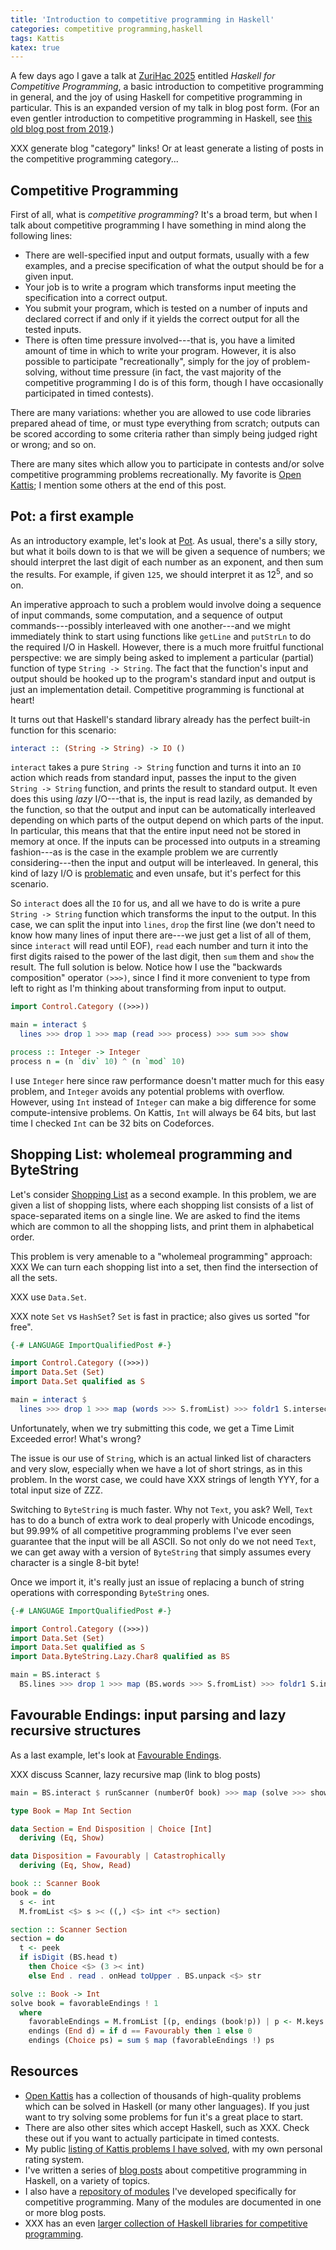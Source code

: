```yaml
---
title: 'Introduction to competitive programming in Haskell'
categories: competitive programming,haskell
tags: Kattis
katex: true
---
```


A few days ago I gave a talk at [ZuriHac
2025](https://zfoh.ch/zurihac2025/) entitled *Haskell for Competitive
Programming*, a basic introduction to competitive programming in
general, and the joy of using Haskell for competitive programming in
particular.  This is an expanded version of my talk in blog post form.
(For an even gentler introduction to competitive programming in
Haskell, see [this old blog post from
2019](https://byorgey.github.io/blog/posts/2019/04/24/competitive-programming-in-haskell-basic-setup.html).)

XXX generate blog "category" links!  Or at least generate a listing of
posts in the competitive programming category...

Competitive Programming
-----------------------

First of all, what is *competitive programming*?  It's a broad term,
but when I talk about competitive programming I have something in mind
along the following lines:

- There are well-specified input and output formats, usually with a
  few examples, and a precise specification of what the output should
  be for a given input.
- Your job is to write a program which transforms input meeting the
  specification into a correct output.
- You submit your program, which is tested on a number of inputs and
  declared correct if and only if it yields the correct output for all
  the tested inputs.
- There is often time pressure involved---that is, you have a limited
  amount of time in which to write your program. However, it is also
  possible to participate "recreationally", simply for the joy of
  problem-solving, without time pressure (in fact, the vast majority
  of the competitive programming I do is of this form, though I have
  occasionally participated in timed contests).

There are many variations: whether you are allowed to use code
libraries prepared ahead of time, or must type everything from
scratch; outputs can be scored according to some criteria rather
than simply being judged right or wrong; and so on.

There are many sites which allow you to participate in contests and/or
solve competitive programming problems recreationally.  My favorite is
[Open Kattis](https://open.kattis.com); I mention some others at the
end of this post.

Pot: a first example
--------------------

As an introductory example, let's look at
[Pot](https://open.kattis.com/problems/pot). As usual, there's a silly
story, but what it boils down to is that we will be given a sequence
of numbers; we should interpret the last digit of each number as an
exponent, and then sum the results.  For example, if given `125`, we
should interpret it as $12^5$, and so on.

An imperative approach to such a problem would involve doing a
sequence of input commands, some computation, and a sequence of output
commands---possibly interleaved with one another---and we might
immediately think to start using functions like `getLine` and
`putStrLn` to do the required I/O in Haskell.  However, there is a
much more fruitful functional perspective: we are simply being asked
to implement a particular (partial) function of type `String ->
String`.  The fact that the function's input and output should be
hooked up to the program's standard input and output is just an
implementation detail.  Competitive programming is functional at
heart!

It turns out that Haskell's standard library already has the perfect
built-in function for this scenario:
```haskell
interact :: (String -> String) -> IO ()
```
`interact` takes a pure `String -> String` function and turns it into
an `IO` action which reads from standard input, passes the input to
the given `String -> String` function, and prints the result to standard output.  It even
does this using *lazy* I/O---that is, the input is
read lazily, as demanded by the function, so that the output and input
can be automatically interleaved depending on which parts of the
output depend on which parts of the input. In particular, this means
that that the entire input need not be stored in memory at once. If
the inputs can be processed into outputs in a streaming fashion---as
is the case in the example problem we are currently
considering---then the input and output will be interleaved.  In
general, this kind of lazy I/O is
[problematic](https://stackoverflow.com/questions/5892653/whats-so-bad-about-lazy-i-o)
and even unsafe, but it's perfect for this scenario.

So `interact` does all the `IO` for us, and all we have to do is write
a pure `String -> String` function which transforms the input to the
output.  In this case, we can split the input into `lines`, `drop` the
first line (we don't need to know how many lines of input there
are---we just get a list of all of them, since `interact` will read
until EOF), `read` each number and turn it into the first digits
raised to the power of the last digit, then `sum` them and `show` the
result.  The full solution is below.  Notice how I use the "backwards
composition" operator `(>>>)`, since I find it more convenient to type
from left to right as I'm thinking about transforming from input to
output.

```haskell
import Control.Category ((>>>))

main = interact $
  lines >>> drop 1 >>> map (read >>> process) >>> sum >>> show

process :: Integer -> Integer
process n = (n `div` 10) ^ (n `mod` 10)
```

I use `Integer` here since raw performance doesn't matter much for
this easy problem, and `Integer` avoids any potential problems with
overflow.  However, using `Int` instead of `Integer` can make a big
difference for some compute-intensive problems.  On Kattis, `Int` will
always be 64 bits, but last time I checked `Int` can be 32 bits on
Codeforces.

Shopping List: wholemeal programming and ByteString
---------------------------------------------------

Let's consider [Shopping List](XXX) as a second example.  In this
problem, we are given a list of shopping lists, where each shopping
list consists of a list of space-separated items on a single line.  We
are asked to find the items which are common to all the shopping
lists, and print them in alphabetical order.

This problem is very amenable to a "wholemeal programming" approach:
XXX  We can turn each shopping list into a set, then find the
intersection of all the sets.

XXX use `Data.Set`.

XXX note `Set` vs `HashSet`?  `Set` is fast in practice; also gives us
sorted "for free".

```haskell
{-# LANGUAGE ImportQualifiedPost #-}

import Control.Category ((>>>))
import Data.Set (Set)
import Data.Set qualified as S

main = interact $
  lines >>> drop 1 >>> map (words >>> S.fromList) >>> foldr1 S.intersection >>> (\s -> show (S.size s) : S.toList s) >>> unlines
```

Unfortunately, when we try submitting this code, we get a Time Limit
Exceeded error!  What's wrong?

The issue is our use of `String`, which is an actual linked list of
characters and very slow, especially when we have a lot of short
strings, as in this problem.  In the worst case, we could have XXX
strings of length YYY, for a total input size of ZZZ.

Switching to `ByteString` is much faster.  Why not `Text`, you ask?
Well, `Text` has to do a bunch of extra work to deal properly with
Unicode encodings, but 99.99% of all competitive programming problems
I've ever seen guarantee that the input will be all ASCII.  So not
only do we not need `Text`, we can get away with a version of
`ByteString` that simply assumes every character is a single 8-bit
byte!

Once we import it, it's really just an issue of replacing a bunch of
string operations with corresponding `ByteString` ones.

```haskell
{-# LANGUAGE ImportQualifiedPost #-}

import Control.Category ((>>>))
import Data.Set (Set)
import Data.Set qualified as S
import Data.ByteString.Lazy.Char8 qualified as BS

main = BS.interact $
  BS.lines >>> drop 1 >>> map (BS.words >>> S.fromList) >>> foldr1 S.intersection >>> (\s -> BS.pack (show (S.size s)) : S.toList s) >>> BS.unlines
```

Favourable Endings: input parsing and lazy recursive structures
---------------------------------------------------------------

As a last example, let's look at [Favourable Endings](XXX).

XXX discuss Scanner, lazy recursive map (link to blog posts)

```haskell
main = BS.interact $ runScanner (numberOf book) >>> map (solve >>> showB) >>> BS.unlines

type Book = Map Int Section

data Section = End Disposition | Choice [Int]
  deriving (Eq, Show)

data Disposition = Favourably | Catastrophically
  deriving (Eq, Show, Read)

book :: Scanner Book
book = do
  s <- int
  M.fromList <$> s >< ((,) <$> int <*> section)

section :: Scanner Section
section = do
  t <- peek
  if isDigit (BS.head t)
    then Choice <$> (3 >< int)
    else End . read . onHead toUpper . BS.unpack <$> str

solve :: Book -> Int
solve book = favorableEndings ! 1
  where
    favorableEndings = M.fromList [(p, endings (book!p)) | p <- M.keys book]
    endings (End d) = if d == Favourably then 1 else 0
    endings (Choice ps) = sum $ map (favorableEndings !) ps
```

Resources
---------

- [Open Kattis](https://open.kattis.com) has a collection of thousands
  of high-quality problems which can be solved in Haskell (or many
  other languages).  If you just want to try solving some problems for
  fun it's a great place to start.
- There are also other sites which accept Haskell, such as XXX.  Check
  these out if you want to actually participate in timed contests.
- My public [listing of Kattis problems I have solved](XXX), with my own personal
  rating system.
- I've written a series of [blog posts](XXX) about competitive
  programming in Haskell, on a variety of topics.
- I also have a [repository of modules](XXX) I've developed
  specifically for competitive programming.  Many of the modules are
  documented in one or more blog posts.
- XXX has an even [larger collection of Haskell libraries for
  competitive programming](XXX).

